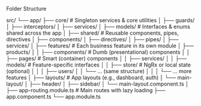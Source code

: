 Folder Structure

src/
└── app/
    ├── core/                         # Singleton services & core utilities
    │   ├── guards/
    │   ├── interceptors/
    │   ├── services/
    │   ├── models/                   # Interfaces & enums shared across the app
    │
    ├── shared/                       # Reusable components, pipes, directives
    │   ├── components/
    │   ├── directives/
    │   ├── pipes/
    │   ├── services/
    │
    ├── features/                     # Each business feature in its own module
    │   ├── products/
    │   │   ├── components/           # Dumb (presentational) components
    │   │   ├── pages/                # Smart (container) components
    │   │   ├── services/
    │   │   ├── models/               # Feature-specific interfaces
    │   │   ├── store/                # NgRx or local state (optional)
    │   │
    │   ├── users/
    │   │   └── ... (same structure)
    │   │
    │   └── ... more features
    │
    ├── layouts/                      # App layouts (e.g., dashboard, auth)
    │   └── main-layout/
    │       ├── header/
    │       ├── sidebar/
    │       └── main-layout.component.ts
    │
    ├── app-routing.module.ts        # Main routes with lazy loading
    ├── app.component.ts
    └── app.module.ts
